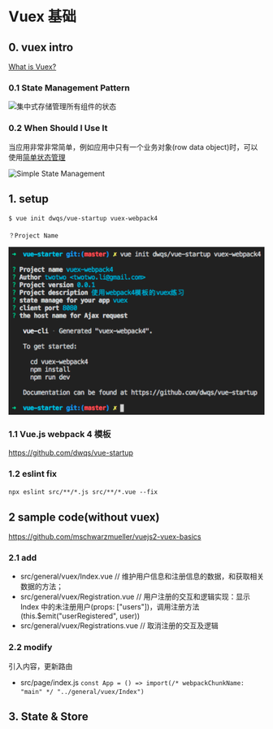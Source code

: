 # Vuex 基础

## 0. vuex intro

[What is Vuex?](https://vuex.vuejs.org/zh-cn/intro.html)

### 0.1 State Management Pattern

![集中式存储管理所有组件的状态](https://vuex.vuejs.org/en/images/vuex.png)

### 0.2 When Should I Use It

当应用非常非常简单，例如应用中只有一个业务对象(row data object)时，可以使用[简单状态管理](https://cn.vuejs.org/v2/guide/state-management.html#简单状态管理起步使用)

![Simple State Management](https://vuejs.org/images/state.png)

## 1. setup

```bash
$ vue init dwqs/vue-startup vuex-webpack4

？Project Name
```

![初始参数](./static/img/01-setup.png)

### 1.1 Vue.js webpack 4 模板

<https://github.com/dwqs/vue-startup>

### 1.2 eslint fix

`npx eslint src/**/*.js src/**/*.vue --fix`

## 2 sample code(without vuex)

<https://github.com/mschwarzmueller/vuejs2-vuex-basics>

### 2.1 add

* src/general/vuex/Index.vue // 维护用户信息和注册信息的数据，和获取相关数据的方法；
* src/general/vuex/Registration.vue // 用户注册的交互和逻辑实现：显示 Index 中的未注册用户(props: ["users"])，调用注册方法(this.$emit("userRegistered", user))
* src/general/vuex/Registrations.vue // 取消注册的交互及逻辑

### 2.2 modify

引入内容，更新路由

* src/page/index.js `const App = () => import(/* webpackChunkName: "main" */ "../general/vuex/Index")`

## 3. State & Store
